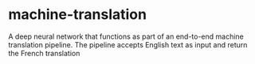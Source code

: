 # machine-translation
 A deep neural network that functions as part of an end-to-end machine translation pipeline. The pipeline accepts English text as input and return the French translation
